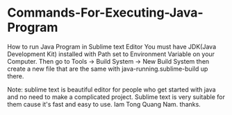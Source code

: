 # Commands-For-Executing-Java-Program
How to run Java Program in Sublime text Editor
You must have JDK(Java Development Kit) installed with Path set to Environment Variable on your Computer.
Then go to Tools -> Build System -> New Build System
then create a new file that are the same with java-running.sublime-build up there.

Note: sublime text is beautiful editor for people who get started with java and no need to make a complicated project.
Sublime text is very suitable for them cause it's fast and easy to use.
Iam Tong Quang Nam. thanks.
